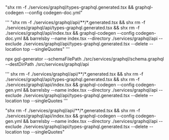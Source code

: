 "shx rm -f ./services/graphql/types-graphql.generated.tsx && graphql-codegen --config codegen-doc.yml"

'''
"shx rm -f ./services/graphql/api/**/*.generated.tsx && shx rm -f ./services/graphql/api/types-graphql.generated.tsx && shx rm -f ./services/graphql/api/index.tsx && graphql-codegen --config codegen-doc.yml && barrelsby --name index.tsx --directory ./services/graphql/api --exclude ./services/graphql/api/types-graphql.generated.tsx --delete --location top --singleQuotes"
'''

npx gql-generator --schemaFilePath ./src/services/graphql/schema.graphql --destDirPath ./src/services/graphql/api


'''
shx rm -f ./services/graphql/api/**/*.generated.tsx && shx rm -f ./services/graphql/api/types-graphql.generated.tsx && shx rm -f ./services/graphql/api/index.tsx && graphql-codegen --config codegen-gen.yml && barrelsby --name index.tsx --directory ./services/graphql/api --exclude ./services/graphql/api/types-graphql.generated.tsx --delete --location top --singleQuotes
'''

"shx rm -f ./services/graphql/api/**/*.generated.tsx && shx rm -f ./services/graphql/api/index.tsx && graphql-codegen --config codegen-gen.yml && barrelsby --name index.tsx --directory ./services/graphql/api --exclude ./services/graphql/api/types-graphql.generated.tsx --delete --location top --singleQuotes"


